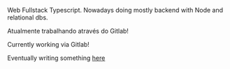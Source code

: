 Web Fullstack Typescript. Nowadays doing mostly backend with Node and relational dbs.

Atualmente trabalhando através do Gitlab!

Currently working via Gitlab!

Eventually writing something [here](https://medium.com/@izp)
